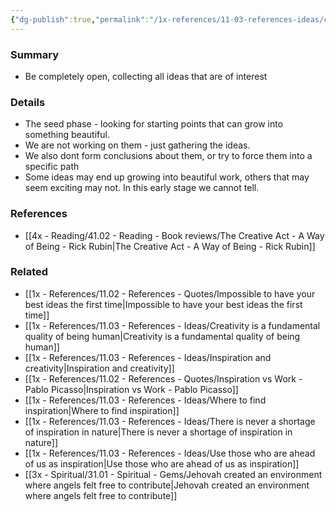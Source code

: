 ```yaml
---
{"dg-publish":true,"permalink":"/1x-references/11-03-references-ideas/collecting-new-ideas-for-creativity/","title":"Collecting new ideas for creativity","dgShowBacklinks":false}
---
```



### Summary
- Be completely open, collecting all ideas that are of interest

### Details
- The seed phase - looking for starting points that can grow into something beautiful.
- We are not working on them - just gathering the ideas.
- We also dont form conclusions about them, or try to force them into a specific path
- Some ideas may end up growing into beautiful work, others that may seem exciting may not. In this early stage we cannot tell.

### References
- [[4x - Reading/41.02 - Reading - Book reviews/The Creative Act - A Way of Being - Rick Rubin\|The Creative Act - A Way of Being - Rick Rubin]]

### Related
- [[1x - References/11.02 - References - Quotes/Impossible to have your best ideas the first time\|Impossible to have your best ideas the first time]]
- [[1x - References/11.03 - References - Ideas/Creativity is a fundamental quality of being human\|Creativity is a fundamental quality of being human]]
- [[1x - References/11.03 - References - Ideas/Inspiration and creativity\|Inspiration and creativity]]
- [[1x - References/11.02 - References - Quotes/Inspiration vs Work - Pablo Picasso\|Inspiration vs Work - Pablo Picasso]]
- [[1x - References/11.03 - References - Ideas/Where to find inspiration\|Where to find inspiration]]
- [[1x - References/11.03 - References - Ideas/There is never a shortage of inspiration in nature\|There is never a shortage of inspiration in nature]]
- [[1x - References/11.03 - References - Ideas/Use those who are ahead of us as inspiration\|Use those who are ahead of us as inspiration]]
- [[3x - Spiritual/31.01 - Spiritual - Gems/Jehovah created an environment where angels felt free to contribute\|Jehovah created an environment where angels felt free to contribute]]